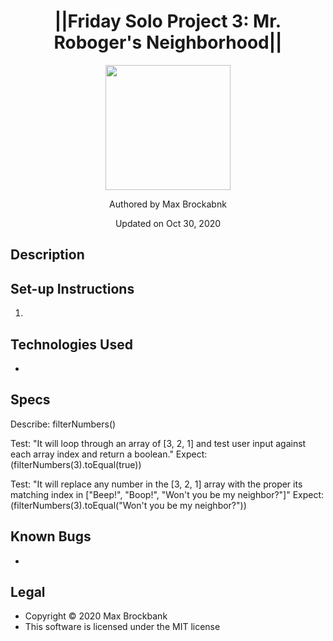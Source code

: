 <h1 align="center">||Friday Solo Project 3: Mr. Roboger's Neighborhood||</h1>
<div align="center">
<img src="https://github.com/MaxBrockbank.png" width="200px" height="auto" >
</div>
<p align="center">Authored by Max Brockabnk</p>
<p align="center">Updated on Oct 30, 2020</p>

## Description


## Set-up Instructions
1. 

## Technologies Used
* 

## Specs
Describe: filterNumbers()

Test: "It will loop through an array of [3, 2, 1] and test user input against each array index and return a boolean."
Expect:(filterNumbers(3).toEqual(true))

Test: "It will replace any number in the [3, 2, 1] array with the proper its matching index in ["Beep!", "Boop!", "Won't you be my neighbor?"]"
Expect: (filterNumbers(3).toEqual("Won't you be my neighbor?"))

## Known Bugs
*


## Legal
* Copyright © 2020 Max Brockbank
* This software is licensed under the MIT license